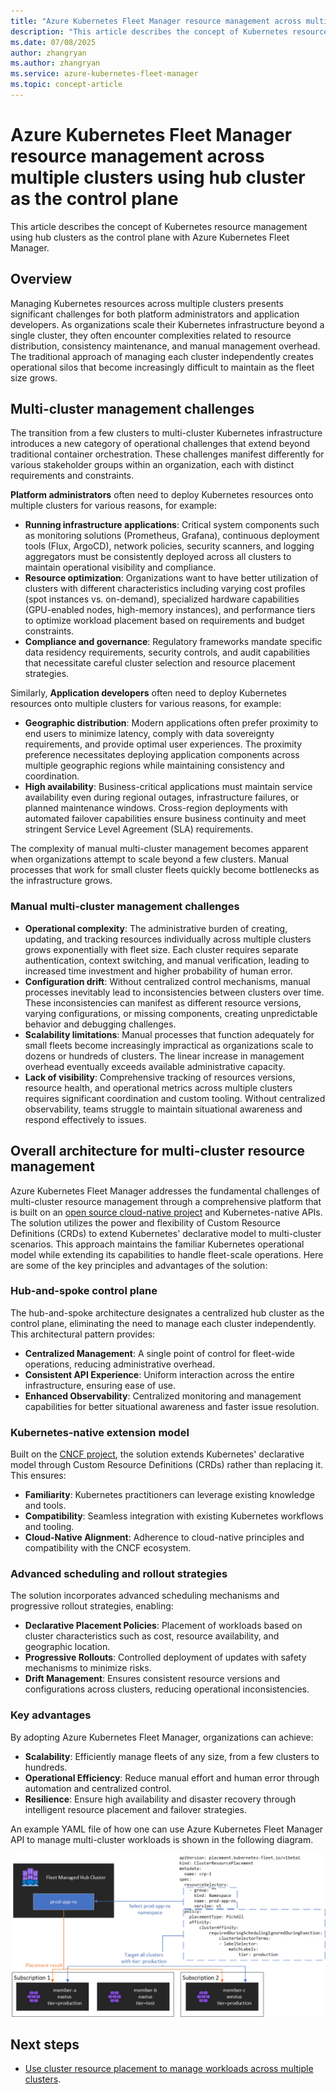 ```yaml
---
title: "Azure Kubernetes Fleet Manager resource management across multiple clusters using hub cluster as the control plane"
description: "This article describes the concept of Kubernetes resource management using hub clusters as the control plane with Azure Kubernetes Fleet Manager."
ms.date: 07/08/2025
author: zhangryan
ms.author: zhangryan
ms.service: azure-kubernetes-fleet-manager
ms.topic: concept-article
---
```


# Azure Kubernetes Fleet Manager resource management across multiple clusters using hub cluster as the control plane

This article describes the concept of Kubernetes resource management using hub clusters as the control plane with Azure Kubernetes Fleet Manager.

## Overview

Managing Kubernetes resources across multiple clusters presents significant challenges for both platform administrators and application developers. As organizations scale their Kubernetes infrastructure beyond a single cluster, they often encounter complexities related to resource distribution, consistency maintenance, and manual management overhead. The traditional approach of managing each cluster independently creates operational silos that become increasingly difficult to maintain as the fleet size grows.

## Multi-cluster management challenges

The transition from a few clusters to multi-cluster Kubernetes infrastructure introduces a new category of operational challenges that extend beyond traditional container orchestration. These challenges manifest differently for various stakeholder groups within an organization, each with distinct requirements and constraints.

**Platform administrators** often need to deploy Kubernetes resources onto multiple clusters for various reasons, for example:

- **Running infrastructure applications**: Critical system components such as monitoring solutions (Prometheus, Grafana), continuous deployment tools (Flux, ArgoCD), network policies, security scanners, and logging aggregators must be consistently deployed across all clusters to maintain operational visibility and compliance.
- **Resource optimization**: Organizations want to have better utilization of clusters with different characteristics including varying cost profiles (spot instances vs. on-demand), specialized hardware capabilities (GPU-enabled nodes, high-memory instances), and performance tiers to optimize workload placement based on requirements and budget constraints.
- **Compliance and governance**: Regulatory frameworks mandate specific data residency requirements, security controls, and audit capabilities that necessitate careful cluster selection and resource placement strategies.

Similarly, **Application developers** often need to deploy Kubernetes resources onto multiple clusters for various reasons, for example:

- **Geographic distribution**: Modern applications often prefer proximity to end users to minimize latency, comply with data sovereignty requirements, and provide optimal user experiences. The proximity preference necessitates deploying application components across multiple geographic regions while maintaining consistency and coordination.
- **High availability**: Business-critical applications must maintain service availability even during regional outages, infrastructure failures, or planned maintenance windows. Cross-region deployments with automated failover capabilities ensure business continuity and meet stringent Service Level Agreement (SLA) requirements.

The complexity of manual multi-cluster management becomes apparent when organizations attempt to scale beyond a few clusters. Manual processes that work for small cluster fleets quickly become bottlenecks as the infrastructure grows.

### Manual multi-cluster management challenges

- **Operational complexity**: The administrative burden of creating, updating, and tracking resources individually across multiple clusters grows exponentially with fleet size. Each cluster requires separate authentication, context switching, and manual verification, leading to increased time investment and higher probability of human error.
- **Configuration drift**: Without centralized control mechanisms, manual processes inevitably lead to inconsistencies between clusters over time. These inconsistencies can manifest as different resource versions, varying configurations, or missing components, creating unpredictable behavior and debugging challenges.
- **Scalability limitations**: Manual processes that function adequately for small fleets become increasingly impractical as organizations scale to dozens or hundreds of clusters. The linear increase in management overhead eventually exceeds available administrative capacity.
- **Lack of visibility**: Comprehensive tracking of resources versions, resource health, and operational metrics across multiple clusters requires significant coordination and custom tooling. Without centralized observability, teams struggle to maintain situational awareness and respond effectively to issues.

## Overall architecture for multi-cluster resource management

Azure Kubernetes Fleet Manager addresses the fundamental challenges of multi-cluster resource management through a comprehensive platform that is built on an [open source cloud-native project][kubefleet] and Kubernetes-native APIs. The solution utilizes the power and flexibility of Custom Resource Definitions (CRDs) to extend Kubernetes' declarative model to multi-cluster scenarios. This approach maintains the familiar Kubernetes operational model while extending its capabilities to handle fleet-scale operations. Here are some of the key principles and advantages of the solution:

### Hub-and-spoke control plane

The hub-and-spoke architecture designates a centralized hub cluster as the control plane, eliminating the need to manage each cluster independently. This architectural pattern provides:
- **Centralized Management**: A single point of control for fleet-wide operations, reducing administrative overhead.
- **Consistent API Experience**: Uniform interaction across the entire infrastructure, ensuring ease of use.
- **Enhanced Observability**: Centralized monitoring and management capabilities for better situational awareness and faster issue resolution.

### Kubernetes-native extension model

Built on the [CNCF project][kubefleet], the solution extends Kubernetes' declarative model through Custom Resource Definitions (CRDs) rather than replacing it. This ensures:
- **Familiarity**: Kubernetes practitioners can leverage existing knowledge and tools.
- **Compatibility**: Seamless integration with existing Kubernetes workflows and tooling.
- **Cloud-Native Alignment**: Adherence to cloud-native principles and compatibility with the CNCF ecosystem.

### Advanced scheduling and rollout strategies

The solution incorporates advanced scheduling mechanisms and progressive rollout strategies, enabling:
- **Declarative Placement Policies**: Placement of workloads based on cluster characteristics such as cost, resource availability, and geographic location.
- **Progressive Rollouts**: Controlled deployment of updates with safety mechanisms to minimize risks.
- **Drift Management**: Ensures consistent resource versions and configurations across clusters, reducing operational inconsistencies.

### Key advantages

By adopting Azure Kubernetes Fleet Manager, organizations can achieve:
- **Scalability**: Efficiently manage fleets of any size, from a few clusters to hundreds.
- **Operational Efficiency**: Reduce manual effort and human error through automation and centralized control.
- **Resilience**: Ensure high availability and disaster recovery through intelligent resource placement and failover strategies.

An example YAML file of how one can use Azure Kubernetes Fleet Manager API to manage multi-cluster workloads is shown in the following diagram.

[![Diagram that shows how Kubernetes resource are propagated to member clusters.](./media/conceptual-resource-propagation.png)](./media/conceptual-resource-propagation.png#lightbox)

## Next steps

* [Use cluster resource placement to manage workloads across multiple clusters](./concepts-resource-propagation.md).

<!-- LINKS - external -->
[kubefleet]: https://github.com/kubefleet-dev/kubefleet
